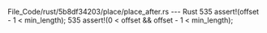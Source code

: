 File_Code/rust/5b8df34203/place/place_after.rs --- Rust
535                     assert!(offset - 1 < min_length);                                                                                                    535                     assert!(0 < offset && offset - 1 < min_length);

